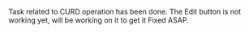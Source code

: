 Task related to CURD operation has been done. The Edit button is not working yet, 
will be working on it to get it Fixed ASAP. 
